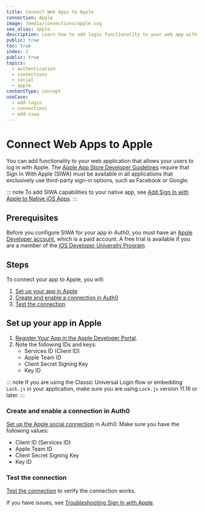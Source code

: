 ```yaml
---
title: Connect Web Apps to Apple
connection: Apple
image: /media/connections/apple.svg
seo_alias: apple
description: Learn how to add login functionality to your web app with Apple. You will need to generate keys, copy these into your Auth0 settings, and enable the connection.
public: true
toc: true 
index: 2
public: true
topics:
  - authentication
  - connections
  - social
  - apple
contentType: concept
useCase:
  - add-login
  - connections
  - add-siwa
---
```

# Connect Web Apps to Apple

You can add functionality to your web application that allows your users to log in with Apple. The [Apple App Store Developer Guidelines](https://developer.apple.com/app-store/review/guidelines/#sign-in-with-apple) require that Sign In With Apple (SIWA) must be available in all applications that exclusively use third-party sign-in options, such as Facebook or Google.

::: note
To add SIWA capabilities to your native app, see [Add Sign In with Apple to Native iOS Apps](/connections/nativesocial/apple).
:::

## Prerequisites

Before you configure SIWA for your app in Auth0, you must have an [Apple Developer account](https://developer.apple.com/programs/), which is a paid account. A free trial is available if you are a member of the [iOS Developer University Program](https://developer.apple.com/support/compare-memberships/).

## Steps

To connect your app to Apple, you will:

1. [Set up your app in Apple](#set-up-your-app-in-apple)
2. [Create and enable a connection in Auth0](#create-and-enable-a-connection-in-auth0)
3. [Test the connection](#test-the-connection)

## Set up your app in Apple

1. [Register Your App in the Apple Developer Portal](/connections/apple-siwa/set-up-apple). 
2. Note the following IDs and keys:
    * Services ID (Client ID)
    * Apple Team ID
    * Client Secret Signing Key
    * Key ID

::: note
If you are using the Classic Universal Login flow or embedding `Lock.js` in your application, make sure you are using `Lock.js` version 11.16 or later. 
:::

### Create and enable a connection in Auth0

[Set up the Apple social connection](/dashboard/guides/connections/set-up-connections-social) in Auth0. Make sure you have the following values:
* Client ID (Services ID)
* Apple Team ID
* Client Secret Signing Key
* Key ID

### Test the connection

[Test the connection](/connections/apple-siwa/test-siwa-connection) to verify the connection works. 

If you have issues, see [Troubleshooting Sign In with Apple](/connections/apple-siwa/troubleshooting). 